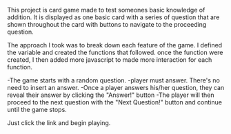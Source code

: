 This project is card game made to test someones basic knowledge of addition.
It is displayed as one basic card with a series of question that are shown throughout the card with buttons to navigate to the proceeding question.

The approach I took was to break down each feature of the game.
I defined the variable and created the functions that followed.
once the function were created, I then added more javascript to made more interaction for each function.

-The game starts with a random question.
-player must answer. There's no need to insert an answer.
-Once a player answers his/her question, they can reveal their answer by clicking the "Answer!" button
-The player will then proceed to the next question with the "Next Question!" button and continue until the game stops.



Just click the link and begin playing.

 <!-- One of my unsolved problem is stoping the extra question and answer loop. -->
